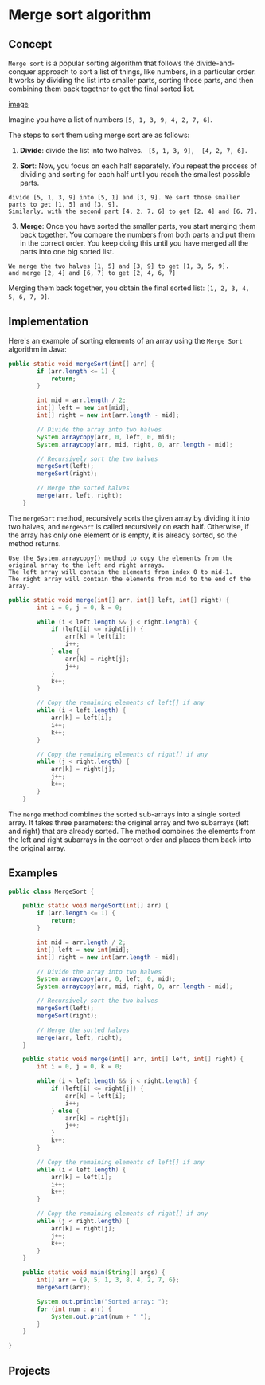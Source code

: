 # Merge sort algorithm 

## Concept
`Merge sort` is a popular sorting algorithm that follows the divide-and-conquer approach to sort a list of things, like numbers, in a particular order. It works by dividing the list into smaller parts, sorting those parts, and then combining them back together to get the final sorted list. 

[image]()

Imagine you have a list of numbers `[5, 1, 3, 9, 4, 2, 7, 6]`.

The steps  to sort them using merge sort are as follows:


1. **Divide**:  divide the list into two halves.
```  [5, 1, 3, 9],  [4, 2, 7, 6]. ```

2. **Sort**: Now, you focus on each half separately. You repeat the process of dividing and sorting for each half until you reach the smallest possible parts. 
```
divide [5, 1, 3, 9] into [5, 1] and [3, 9]. We sort those smaller parts to get [1, 5] and [3, 9].
Similarly, with the second part [4, 2, 7, 6] to get [2, 4] and [6, 7].
```



3. **Merge**: Once you have sorted the smaller parts, you start merging them back together. You compare the numbers from both parts and put them in the correct order. You keep doing this until you have merged all the parts into one big sorted list.


```
We merge the two halves [1, 5] and [3, 9] to get [1, 3, 5, 9]. 
and merge [2, 4] and [6, 7] to get [2, 4, 6, 7]
```
Merging them back together, you obtain the final sorted list: `[1, 2, 3, 4, 5, 6, 7, 9]`.

## Implementation

Here's an example of sorting elements of an array using the `Merge Sort` algorithm  in Java:

```java
public static void mergeSort(int[] arr) {
        if (arr.length <= 1) {
            return;
        }

        int mid = arr.length / 2;
        int[] left = new int[mid];
        int[] right = new int[arr.length - mid];

        // Divide the array into two halves
        System.arraycopy(arr, 0, left, 0, mid);
        System.arraycopy(arr, mid, right, 0, arr.length - mid);

        // Recursively sort the two halves
        mergeSort(left);
        mergeSort(right);

        // Merge the sorted halves
        merge(arr, left, right);
    }
```
The `mergeSort` method, recursively sorts the given array by dividing it into two halves, and `mergeSort` is called recursively on each half. Otherwise, if the array has only one element or is empty, it is already sorted, so the method returns.

```
Use the System.arraycopy() method to copy the elements from the original array to the left and right arrays. 
The left array will contain the elements from index 0 to mid-1.
The right array will contain the elements from mid to the end of the array.
```

```java
public static void merge(int[] arr, int[] left, int[] right) {
        int i = 0, j = 0, k = 0;

        while (i < left.length && j < right.length) {
            if (left[i] <= right[j]) {
                arr[k] = left[i];
                i++;
            } else {
                arr[k] = right[j];
                j++;
            }
            k++;
        }

        // Copy the remaining elements of left[] if any
        while (i < left.length) {
            arr[k] = left[i];
            i++;
            k++;
        }

        // Copy the remaining elements of right[] if any
        while (j < right.length) {
            arr[k] = right[j];
            j++;
            k++;
        }
    }
```
The `merge` method combines the sorted sub-arrays into a single sorted array. It takes three parameters: the original array and two subarrays (left and right) that are already sorted.
The method combines the elements from the left and right subarrays in the correct order and places them back into the original array.


## Examples
```java
public class MergeSort {

    public static void mergeSort(int[] arr) {
        if (arr.length <= 1) {
            return;
        }

        int mid = arr.length / 2;
        int[] left = new int[mid];
        int[] right = new int[arr.length - mid];

        // Divide the array into two halves
        System.arraycopy(arr, 0, left, 0, mid);
        System.arraycopy(arr, mid, right, 0, arr.length - mid);

        // Recursively sort the two halves
        mergeSort(left);
        mergeSort(right);

        // Merge the sorted halves
        merge(arr, left, right);
    }

    public static void merge(int[] arr, int[] left, int[] right) {
        int i = 0, j = 0, k = 0;

        while (i < left.length && j < right.length) {
            if (left[i] <= right[j]) {
                arr[k] = left[i];
                i++;
            } else {
                arr[k] = right[j];
                j++;
            }
            k++;
        }

        // Copy the remaining elements of left[] if any
        while (i < left.length) {
            arr[k] = left[i];
            i++;
            k++;
        }

        // Copy the remaining elements of right[] if any
        while (j < right.length) {
            arr[k] = right[j];
            j++;
            k++;
        }
    }

    public static void main(String[] args) {
        int[] arr = {9, 5, 1, 3, 8, 4, 2, 7, 6};
        mergeSort(arr);

        System.out.println("Sorted array: ");
        for (int num : arr) {
            System.out.print(num + " ");
        }
    }

}
```


## Projects
